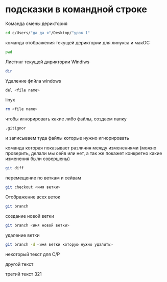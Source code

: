 # подсказки в командной строке

Команда смены дериктория
```sh
cd c/Users/"да да я"/Desktop/"урок 1"
```

команда отображения текущей дериктории для линукса и макOC
```sh
pwd
```

Листинг текущей дириктории Windiws
```sh
dir
```

Удаление фпйла windows
```sh
del <file name>
```

linyx
```sh
rm <file name>
```

чтобы игнорировать какие либо файлы, создаем папку
```sh
.gitignor
```
и записываем туда файлы которые нужно игнорировать




команда которая показывает различия между изменениями (можно проверить, делали мы сейв или нет, а так же покажет конкретно какие изменения были совершены)
```sh
git diff
```
перемещение по веткам и сейвам
```sh
git checkout <имя ветки>
```

Отображение всех веток
```sh
git branch
```

создание новой ветки
```sh
git branch <имя новой ветки>
```

удаление ветки
```sh
git branch -d <имя ветки которую нужно удалить>
```

некоторый текст для С/Р

другой текст

третий текст 321
